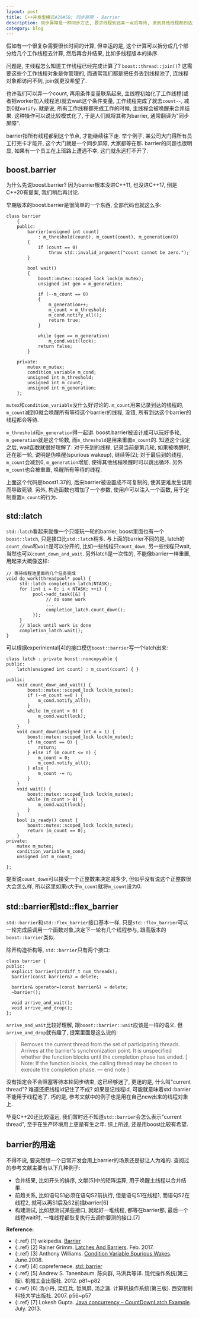 ```yaml
---
layout: post
title: C++并发型模式#2&#58; 同步屏障 - Barrier
description: 同步屏障是一种同步方法, 要求线程到达某一点后等待, 直到其他线程都到达这点才能继续执行. 
category: blog
---
```


假如有一个很复杂需要很长时间的计算, 但幸运的是, 这个计算可以拆分成几个部分给几个工作线程去计算, 然后再合并结果, 比如多线程版本的排序. 

问题是, 主线程怎么知道工作线程已经完成计算了? `boost::thread::join()`? 这需要这些个工作线程对象是你管理的, 而通常我们都是把任务丢到线程池了, 连线程对象都访问不到, join就更没希望了.

也许我们可以弄一个count, 再用条件变量联系起来, 主线程初始化了工作线程(或者把worker加入线程池)就去wait这个条件变量, 工作线程完成了就去`count--`, 减到0就`notify`. 就是说, 所有工作线程都完成工作的时候, 主线程会被唤醒来合并结果. 这种操作可以说比较模式化了, 于是人们就将其称为barrier, 通常翻译为"同步屏障".

barrier指所有线程都到这个节点, 才能继续往下走. 举个例子, 某公司大门得所有员工打完卡才能开, 这个大门就是一个同步屏障, 大家都等在那. barrier的问题也很明显, 如果有一个员工在上班路上遭遇不幸, 这门就永远打不开了.

## boost.barrier

为什么先说boost.barrier? 因为barrier根本没进C++11, 也没进C++17, 倒是C++20有提案, 我们稍后再讨论.

早期版本的boost.barrier是很简单的一个东西, 全部代码也就这么多:

~~~
class barrier
    {
    public:
        barrier(unsigned int count)
            : m_threshold(count), m_count(count), m_generation(0)
        {
            if (count == 0)
                throw std::invalid_argument("count cannot be zero.");
        }

        bool wait()
        {
            boost::mutex::scoped_lock lock(m_mutex);
            unsigned int gen = m_generation;

            if (--m_count == 0)
            {
                m_generation++;
                m_count = m_threshold;
                m_cond.notify_all();
                return true;
            }

            while (gen == m_generation)
                m_cond.wait(lock);
            return false;
        }

    private:
        mutex m_mutex;
        condition_variable m_cond;
        unsigned int m_threshold;
        unsigned int m_count;
        unsigned int m_generation;
    };

~~~

`mutex`和`condition_variable`没什么好讨论的. `m_count`用来记录到达的线程的, `m_count`减到0就会唤醒所有等待这个barrier的线程, 没错, 所有到达这个barrier的线程都会等待.

`m_threshold`和`m_generation`得一起讲. boost.barrier被设计成可以玩好多轮, `m_generation`就是这个轮数, 而`m_threshold`是用来重置`m_count`的. 知道这个设定之后, wait函数就很好理解了: 对于先到的线程, 记录当前是第几轮, 如果被唤醒时, 还在那一轮, 说明是伪唤醒(spurious wakeup), 继续等[2]; 对于最后到的线程, `m_count`会减到0, `m_generation`增加, 使得其他线程唤醒时可以跳出循环. 另外`m_count`也会被重置, 唤醒所有等待的线程.

上面这个代码是boost1.37的, 后来barrier被设置成不可复制的, 使其更难发生误用而导致死锁. 另外, 构造函数也增加了一个参数, 使用户可以注入一个函数, 用于定制重置`m_count`的行为.

## std::latch

`std::latch`看起来就像一个只能玩一轮的barrier, boost里面也有一个`boost::latch`, 只是接口比`std::latch`稍多. 与上面的barrier不同的是, latch的`count_down`和`wait`是可以分开的, 比如一些线程只`count_down`, 另一些线程只wait, 当然也可以`count_down_and_wait`. 另外latch是一次性的, 不能像barrier一样重置, 用起来大概像这样:

~~~
// 等待线程池里面的几个任务完成
void do_work(threadpool* pool) {
     std::latch completion_latch(NTASK);
     for (int i = 0; i < NTASK; ++i) {
          pool->add_task([&] {
               // do some work
               ...
               completion_latch.count_down();
          });
     }
     // block until work is done
     completion_latch.wait();
}
~~~

可以根据experimental[4]的接口模仿`boost::barrier`写一个latch出来:

~~~
class latch : private boost::noncopyable {
public:
    latch(unsigned int count) : m_count(count) { }

public:
    void count_down_and_wait() {
        boost::mutex::scoped_lock lock(m_mutex);
        if (--m_count ==0 ) {
            m_cond.notify_all();
        }
        while (m_count > 0) {
            m_cond.wait(lock);
        }
    }
    void count_down(unsigned int n = 1) {
        boost::mutex::scoped_lock lock(m_mutex);
        if (m_count == 0) {
            return;
        } else if (m_count <= n) {
            m_count = 0;
            m_cond.notify_all();
        } else {
            m_count -= n;
        }
    }
    void wait() {
        boost::mutex::scoped_lock lock(m_mutex);
        while (m_count > 0) {
            m_cond.wait(lock);
        }
    }
    bool is_ready() const {
        boost::mutex::scoped_lock lock(m_mutex);
        return (m_count == 0);
    }
private:
    mutex m_mutex;
    condition_variable m_cond;
    unsigned int m_count;

};
~~~

提案说`count_down`可以接受一个正整数来决定减多少, 但似乎没有说这个正整数很大会怎么样, 所以这里如果`n`大于`m_count`就将`m_count`设为0.

## std::barrier和std::flex_barrier

`std::barrier`和`std::flex_barrier`接口基本一样, 只是`std::flex_barrier`可以一轮完成后调用一个函数对象,决定下一轮有几个线程参与, 跟高版本的`boost::barrier`类似. 

除开构造析构等, `std::barrier`只有两个接口:

~~~
class barrier {
public:
  explicit barrier(ptrdiff_t num_threads);
  barrier(const barrier&) = delete;

  barrier& operator=(const barrier&) = delete;
  ~barrier();

  void arrive_and_wait();
  void arrive_and_drop();
};
~~~

`arrive_and_wait`比较好理解, 跟`boost::barrier::wait`应该是一样的语义. 但`arrive_and_drop`就有趣了, 提案里面是这么说的:

> Removes the current thread from the set of participating threads. Arrives
> at the barrier's synchronization point. It is unspecified whether the function blocks
> until the completion phase has ended. [ Note: If the function blocks, the calling
> thread may be chosen to execute the completion phase. — end note ]

没有指定会不会阻塞等待本轮同步结束, 这已经够迷了, 更迷的是, 什么叫"current thread"? 难道还把线程id记住了不成? 如果是记线程id, 可能就意味着std::barrier不能用于线程池了. 巧的是, 参考文献中的例子也是用在自己new出来的线程对象上.

毕竟C++20还比较遥远, 我们暂时还不知道`std::barrier`会怎么表示"current thread", 至于在生产环境用上更是有生之年. 综上所述, 还是用boost比较有希望.

## barrier的用途

不得不说, 要突然想一个日常开发会用上barrier的场景还是挺让人为难的. 查阅过的参考文献主要有以下几种例子:

- 合并结果, 比如开头的排序, 文献[5]中的矩阵运算, 用于唤醒主线程以合并结果.
- 前趋关系, 比如语句S1必须在语句S2前执行, 但是语句S1在线程1, 而语句S2在线程2, 就可以再S1后及S2前插barrier[6]
- 构建测试, 比如想测试某些接口, 就起好一堆线程, 都等在barrier那, 最后一个线程wait时, 一堆线程都恢复执行去调你要测的接口.[7]

**Reference:**  
* {:.ref} \[1]  wikipedia. [Barrier](https://en.wikipedia.org/wiki/Barrier)  
* {:.ref} \[2]  Rainer Grimm. [Latches And Barriers](http://www.modernescpp.com/index.php/latches-and-barriers). Feb. 2017.  
* {:.ref} \[3]  Anthony Williams. [Condition Variable Spurious Wakes](https://www.justsoftwaresolutions.co.uk/threading/condition-variable-spurious-wakes.html). June.2008.  
* {:.ref} \[4]  cpprefernece. [std::barrier](https://en.cppreference.com/w/cpp/experimental/barrier)  
* {:.ref} \[5]  Andrew S. Tanenbaum. 陈向群, 马洪兵等译. 现代操作系统(第三版). 机械工业出版社. 2012. p81~p82    
* {:.ref} \[6]  汤小丹, 梁红兵, 哲凤屏, 汤之瀛. 计算机操作系统(第三版). 西安限制科技大学出版社. 2007. p56~p57  
* {:.ref} \[7]  Lokesh Gupta. [Java concurrency – CountDownLatch Example](https://howtodoinjava.com/core-java/multi-threading/when-to-use-countdownlatch-java-concurrency-example-tutorial/). July. 2013.  

